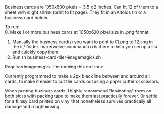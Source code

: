 Business cards are 1050x600 pixels = 3.5 x 2 inches. Can fit 12 of them to a sheet with slight shrink (print to fit page). They fit in an Altoids tin or a business card holder.

To run:  
0. Make 1 or more business cards at 1050x600 pixel size in .png format.
1. Manually the business card(s) you want to print to 01.png to 12.png in the in/ folder. maketwelve-command.txt is there to help you set up a list and quickly copy them.
2. Run sh business-card-tiler-imagemagick.sh

Requires imagemagick. I'm running this on Linux.

Currently programmed to make a 2px black line between and around all cards, to make it easier to cut the cards out using a paper cutter or scissors.

When printing business cards, I highly recommend "laminating" them on both sides with packing tape to make them last practically forever. Or settle for a flimsy card printed on vinyl that nonetheless survives practically all damage and roughhousing.

